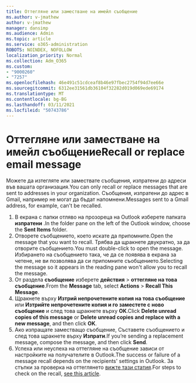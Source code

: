 ```yaml
---
title: Оттегляне или заместване на имейл съобщение
ms.author: v-jmathew
author: v-jmathew
manager: dansimp
ms.audience: Admin
ms.topic: article
ms.service: o365-administration
ROBOTS: NOINDEX, NOFOLLOW
localization_priority: Normal
ms.collection: Adm_O365
ms.custom:
- "9000260"
- "7257"
ms.openlocfilehash: 46e491c51cdceaf8b46e97fbec2754f94d7ee66e
ms.sourcegitcommit: 6312ee31561db36104f32282d019d069ede69174
ms.translationtype: MT
ms.contentlocale: bg-BG
ms.lasthandoff: 03/11/2021
ms.locfileid: "50743786"
---
```

# <a name="recall-or-replace-email-message"></a><span data-ttu-id="d84d9-102">Оттегляне или заместване на имейл съобщение</span><span class="sxs-lookup"><span data-stu-id="d84d9-102">Recall or replace email message</span></span>

<span data-ttu-id="d84d9-103">Можете да изтегляте или замествате съобщения, изпратени до адреси във вашата организация.</span><span class="sxs-lookup"><span data-stu-id="d84d9-103">You can only recall or replace messages that are sent to addresses in your organization.</span></span> <span data-ttu-id="d84d9-104">Съобщения, изпратени до адрес в Gmail, например не могат да бъдат напомнени.</span><span class="sxs-lookup"><span data-stu-id="d84d9-104">Messages sent to a Gmail address, for example, can't be recalled.</span></span>

1. <span data-ttu-id="d84d9-105">В екрана с папки отляво на прозореца на Outlook изберете папката **изпратени** .</span><span class="sxs-lookup"><span data-stu-id="d84d9-105">In the folder pane on the left of the Outlook window, choose the **Sent Items** folder.</span></span>
2. <span data-ttu-id="d84d9-106">Отворете съобщението, което искате да припомните.</span><span class="sxs-lookup"><span data-stu-id="d84d9-106">Open the message that you want to recall.</span></span> <span data-ttu-id="d84d9-107">Трябва да щракнете двукратно, за да отворите съобщението.</span><span class="sxs-lookup"><span data-stu-id="d84d9-107">You must double-click to open the message.</span></span> <span data-ttu-id="d84d9-108">Избирането на съобщението така, че да се появява в екрана за четене, не ви позволява да си припомните съобщението.</span><span class="sxs-lookup"><span data-stu-id="d84d9-108">Selecting the message so it appears in the reading pane won't allow you to recall the message.</span></span>
3. <span data-ttu-id="d84d9-109">От раздела **съобщение** изберете **действия**  >  **оттегляне на това съобщение**.</span><span class="sxs-lookup"><span data-stu-id="d84d9-109">From the **Message** tab, select **Actions** > **Recall This Message**.</span></span>
4. <span data-ttu-id="d84d9-110">Щракнете върху **Изтрий непрочетените копия на това съобщение** или **Изтрийте непрочетените копия и го заместете с ново съобщение** и след това щракнете върху **OK**.</span><span class="sxs-lookup"><span data-stu-id="d84d9-110">Click **Delete unread copies of this message** or **Delete unread copies and replace with a new message**, and then click **OK**.</span></span>
5. <span data-ttu-id="d84d9-111">Ако изпращате заместващо съобщение, Съставете съобщението и след това щракнете върху **Изпрати**.</span><span class="sxs-lookup"><span data-stu-id="d84d9-111">If you’re sending a replacement message, compose the message, and then click **Send**.</span></span>
6. <span data-ttu-id="d84d9-112">Успеха или неуспеха на оттегляне на съобщение зависи от настройките на получателите в Outlook.</span><span class="sxs-lookup"><span data-stu-id="d84d9-112">The success or failure of a message recall depends on the recipients' settings in Outlook.</span></span> <span data-ttu-id="d84d9-113">За стъпки за проверка на оттеглянето [вижте тази статия](https://support.office.com/article/recall-or-replace-an-email-message-that-you-sent-35027f88-d655-4554-b4f8-6c0729a723a0#tocheck).</span><span class="sxs-lookup"><span data-stu-id="d84d9-113">For steps to check on the recall, [see this article](https://support.office.com/article/recall-or-replace-an-email-message-that-you-sent-35027f88-d655-4554-b4f8-6c0729a723a0#tocheck).</span></span>

